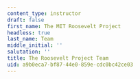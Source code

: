 ```yaml
---
content_type: instructor
draft: false
first_name: The MIT Roosevelt Project
headless: true
last_name: Team
middle_initial: ''
salutation: ''
title: The Roosevelt Project Team
uid: a9b0eca7-bf87-44e0-859e-cdc0bc42ce03
---
```

